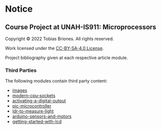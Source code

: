 # Notice

## Course Project at UNAH-IS911: Microprocessors

Copyright © 2022 Tobias Briones. All rights reserved.

Work licensed under the [CC-BY-SA-4.0 License](LICENSE).

Project bibliography given at each respective article module.

### Third Parties

The following modules contain third party content:

- [images](images/notice.md)
- [modern-cpu-sockets](modern-cpu-sockets/images/notice.md)
- [activating-a-digital-output](activating-a-digital-output/images/notice.md)
- [pic-microcontroller](pic-microcontroller/images/notice.md)
- [ldr-to-measure-light](ldr-to-measure-light/images/notice.md)
- [arduino-sensors-and-motors](arduino-sensors-and-motors/images/notice.md)
- [getting-started-with-lcd](getting-started-with-lcd/images/notice.md)
